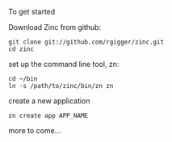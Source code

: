 To get started

Download Zinc from github:

	git clone git://github.com/rgigger/zinc.git
	cd zinc

set up the command line tool, zn:

	cd ~/bin
	ln -s /path/to/zinc/bin/zn zn

create a new application

	zn create app APP_NAME

more to come...